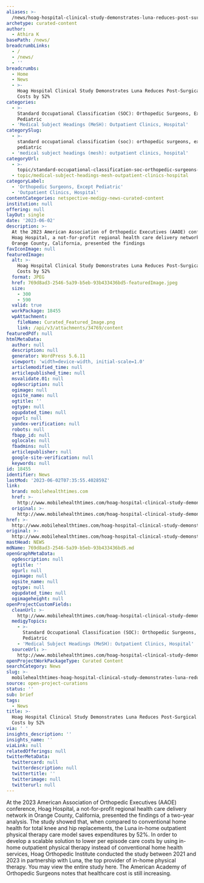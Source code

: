 ```yaml
---
aliases: >-
  /news/hoag-hospital-clinical-study-demonstrates-luna-reduces-post-surgical-rehab-costs-by-52
archetype: curated-content
author:
  - Athira K
basePath: /news/
breadcrumbLinks:
  - /
  - /news/
  - ''
breadcrumbs:
  - Home
  - News
  - >-
    Hoag Hospital Clinical Study Demonstrates Luna Reduces Post-Surgical Rehab
    Costs by 52%
categories:
  - >-
    Standard Occupational Classification (SOC): Orthopedic Surgeons, Except
    Pediatric
  - 'Medical Subject Headings (MeSH): Outpatient Clinics, Hospital'
categorySlug:
  - >-
    standard occupational classification (soc): orthopedic surgeons, except
    pediatric
  - 'medical subject headings (mesh): outpatient clinics, hospital'
categoryUrl:
  - >-
    topic/standard-occupational-classification-soc-orthopedic-surgeons-except-pediatric
  - topic/medical-subject-headings-mesh-outpatient-clinics-hospital
categoryLabel:
  - 'Orthopedic Surgeons, Except Pediatric'
  - 'Outpatient Clinics, Hospital'
contentCategories: netspective-medigy-news-curated-content
institution: null
offering: null
layOut: single
date: '2023-06-02'
description: >-
  At the 2023 American Association of Orthopedic Executives (AAOE) conference,
  Hoag Hospital, a not-for-profit regional health care delivery network in
  Orange County, California, presented the findings 
favIconImage: null
featuredImage:
  alt: >-
    Hoag Hospital Clinical Study Demonstrates Luna Reduces Post-Surgical Rehab
    Costs by 52%
  format: JPEG
  href: 769d8ad3-2546-5a39-b5eb-93b433436bd5-featuredImage.jpeg
  size:
    - 300
    - 590
  valid: true
  workPackage: 18455
  wpAttachment:
    fileName: Curated_Featured_Image.png
    link: /api/v3/attachments/34769/content
featuredPdf: null
htmlMetaData:
  author: null
  description: null
  generator: WordPress 5.6.11
  viewport: 'width=device-width, initial-scale=1.0'
  articlemodified_time: null
  articlepublished_time: null
  msvalidate.01: null
  ogdescription: null
  ogimage: null
  ogsite_name: null
  ogtitle: ''
  ogtype: null
  ogupdated_time: null
  ogurl: null
  yandex-verification: null
  robots: null
  fbapp_id: null
  oglocale: null
  fbadmins: null
  articlepublisher: null
  google-site-verification: null
  keywords: null
id: 18455
identifier: News
lastMod: '2023-06-02T07:35:55.402859Z'
link:
  brand: mobilehealthtimes.com
  href: >-
    http://www.mobilehealthtimes.com/hoag-hospital-clinical-study-demonstrates-luna-reduces-post-surgical-rehab-costs-by-52/
  original: >-
    http://www.mobilehealthtimes.com/hoag-hospital-clinical-study-demonstrates-luna-reduces-post-surgical-rehab-costs-by-52/
href: >-
  http://www.mobilehealthtimes.com/hoag-hospital-clinical-study-demonstrates-luna-reduces-post-surgical-rehab-costs-by-52/
original: >-
  http://www.mobilehealthtimes.com/hoag-hospital-clinical-study-demonstrates-luna-reduces-post-surgical-rehab-costs-by-52/
mastHead: NEWS
mdName: 769d8ad3-2546-5a39-b5eb-93b433436bd5.md
openGraphMetaData:
  ogdescription: null
  ogtitle: ''
  ogurl: null
  ogimage: null
  ogsite_name: null
  ogtype: null
  ogupdated_time: null
  ogimageheight: null
openProjectCustomFields:
  cleanUrl: >-
    http://www.mobilehealthtimes.com/hoag-hospital-clinical-study-demonstrates-luna-reduces-post-surgical-rehab-costs-by-52/
  medigyTopics:
    - >-
      Standard Occupational Classification (SOC): Orthopedic Surgeons, Except
      Pediatric
    - 'Medical Subject Headings (MeSH): Outpatient Clinics, Hospital'
  sourceUrl: >-
    http://www.mobilehealthtimes.com/hoag-hospital-clinical-study-demonstrates-luna-reduces-post-surgical-rehab-costs-by-52/
openProjectWorkPackageType: Curated Content
searchCategory: News
slug: >-
  mobilehealthtimes-hoag-hospital-clinical-study-demonstrates-luna-reduces-post-surgical-rehab-costs-by-52
source: open-project-curations
status: ''
sub: brief
tags:
  - News
title: >-
  Hoag Hospital Clinical Study Demonstrates Luna Reduces Post-Surgical Rehab
  Costs by 52%
via: ' '
insights_description: ''
insights_name: ''
viaLink: null
relatedOfferings: null
twitterMetaData:
  twittercard: null
  twitterdescription: null
  twittertitle: ''
  twitterimage: null
  twitterurl: null
---
```

<p>At the 2023 American Association of Orthopedic Executives (AAOE) conference, Hoag Hospital, a not-for-profit regional health care delivery network in Orange County, California, presented the findings of a two-year analysis. The study showed that, when compared to conventional home health for total knee and hip replacements, the Luna in-home outpatient physical therapy care model saves expenditures by 52%. In order to develop a scalable solution to lower per episode care costs by using in-home outpatient physical therapy instead of conventional home health services, Hoag Orthopedic Institute conducted the study between 2021 and 2023 in partnership with Luna, the top provider of in-home physical therapy. You may view the entire study here. The American Academy of Orthopedic Surgeons notes that healthcare cost is still increasing.</p>